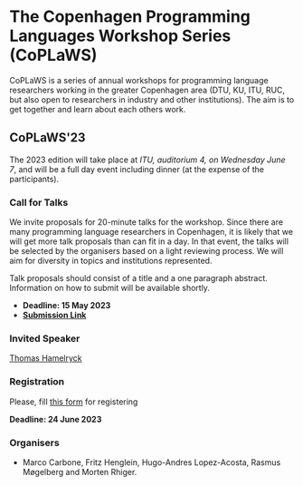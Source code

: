 # The Copenhagen Programming Languages Workshop Series (CoPLaWS)

CoPLaWS is a series of annual workshops for programming language researchers working in the greater Copenhagen area (DTU, KU, ITU, RUC, but also open to researchers in industry and other institutions). The aim is to get together and learn about each others work. 


## CoPLaWS'23 

The 2023 edition will take place at _ITU, auditorium 4, on Wednesday June 7_, and will be a full day event including dinner (at the expense of the participants). 

### Call for Talks 

We invite proposals for 20-minute talks for the workshop. Since there are many programming language researchers in Copenhagen, it is likely that we will get more talk proposals than can fit in a day. In that event, the talks will be selected by the organisers based on a light reviewing process. We will aim for diversity in topics and institutions represented. 

Talk proposals should consist of a title and a one paragraph abstract. Information on how to submit will be available shortly. 

- **Deadline: 15 May 2023**
- [**Submission Link**](https://easychair.org/conferences/?conf=coplaw23)

### Invited Speaker
[Thomas Hamelryck](https://thamelry.github.io)

### Registration

Please, fill [this form](https://docs.google.com/forms/d/e/1FAIpQLSd1yH8wyXzpGgt9x8grbmKV8dWTipYqdbVzn5Pl8cp5H66p4w/viewform?usp=sf_link) for registering

**Deadline: 24 June 2023**


### Organisers
- Marco Carbone, Fritz Henglein, Hugo-Andres Lopez-Acosta, Rasmus Møgelberg and Morten Rhiger.
